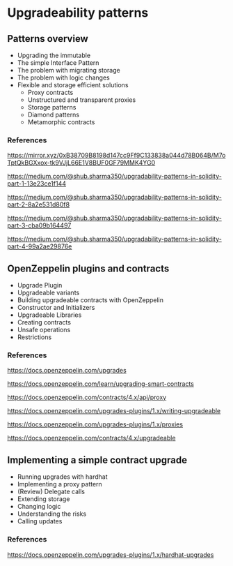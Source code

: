 # Upgradeability patterns

## Patterns overview

- Upgrading the immutable
- The simple Interface Pattern
- The problem with migrating storage
- The problem with logic changes
- Flexible and storage efficient solutions
  - Proxy contracts
  - Unstructured and transparent proxies
  - Storage patterns
  - Diamond patterns
  - Metamorphic contracts

### References

https://mirror.xyz/0xB38709B8198d147cc9Ff9C133838a044d78B064B/M7oTptQkBGXxox-tk9VJjL66E1V8BUF0GF79MMK4YG0

https://medium.com/@shub.sharma350/upgradability-patterns-in-solidity-part-1-13e23ce1f144

https://medium.com/@shub.sharma350/upgradability-patterns-in-solidity-part-2-8a2e531d80f8

https://medium.com/@shub.sharma350/upgradability-patterns-in-solidity-part-3-cba09b164497

https://medium.com/@shub.sharma350/upgradability-patterns-in-solidity-part-4-99a2ae29876e

## OpenZeppelin plugins and contracts

- Upgrade Plugin
- Upgradeable variants
- Building upgradeable contracts with OpenZeppelin
- Constructor and Initializers
- Upgradeable Libraries
- Creating contracts
- Unsafe operations
- Restrictions

### References

https://docs.openzeppelin.com/upgrades

https://docs.openzeppelin.com/learn/upgrading-smart-contracts

https://docs.openzeppelin.com/contracts/4.x/api/proxy

https://docs.openzeppelin.com/upgrades-plugins/1.x/writing-upgradeable

https://docs.openzeppelin.com/upgrades-plugins/1.x/proxies

https://docs.openzeppelin.com/contracts/4.x/upgradeable

## Implementing a simple contract upgrade

- Running upgrades with hardhat
- Implementing a proxy pattern
- (Review) Delegate calls
- Extending storage
- Changing logic
- Understanding the risks
- Calling updates

### References

https://docs.openzeppelin.com/upgrades-plugins/1.x/hardhat-upgrades
